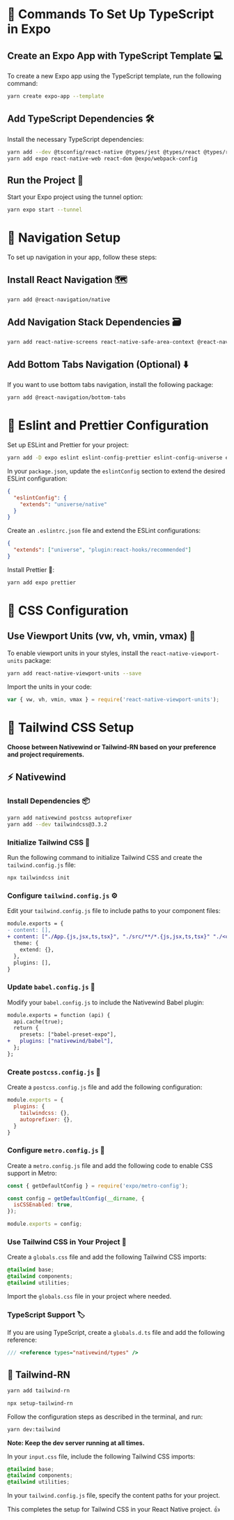 # :rocket: Commands To Set Up TypeScript in Expo 

## Create an Expo App with TypeScript Template :computer:
To create a new Expo app using the TypeScript template, run the following command:
```bash
yarn create expo-app --template
```

## Add TypeScript Dependencies :hammer_and_wrench:
Install the necessary TypeScript dependencies:
```bash
yarn add --dev @tsconfig/react-native @types/jest @types/react @types/react-test-renderer typescript
yarn add expo react-native-web react-dom @expo/webpack-config
```

## Run the Project :running:
Start your Expo project using the tunnel option:
```bash
yarn expo start --tunnel
```

# :compass: Navigation Setup 

To set up navigation in your app, follow these steps:

## Install React Navigation :world_map:
```bash
yarn add @react-navigation/native
```

## Add Navigation Stack Dependencies :card_file_box:
```bash
yarn add react-native-screens react-native-safe-area-context @react-navigation/native-stack @react-navigation/stack
```

## Add Bottom Tabs Navigation (Optional) :arrow_down:
If you want to use bottom tabs navigation, install the following package:
```bash
yarn add @react-navigation/bottom-tabs
```

# :wrench: Eslint and Prettier Configuration 

Set up ESLint and Prettier for your project:

```bash
yarn add -D expo eslint eslint-config-prettier eslint-config-universe eslint-plugin-react-hooks @typescript-eslint/eslint-plugin @typescript-eslint/parser
```

In your `package.json`, update the `eslintConfig` section to extend the desired ESLint configuration:

```json
{
  "eslintConfig": {
    "extends": "universe/native"
  }
}
```

Create an `.eslintrc.json` file and extend the ESLint configurations:

```json
{
  "extends": ["universe", "plugin:react-hooks/recommended"]
}
```

Install Prettier :art::

```bash
yarn add expo prettier
```

# :art: CSS Configuration 

## Use Viewport Units (vw, vh, vmin, vmax) :triangular_ruler:
To enable viewport units in your styles, install the `react-native-viewport-units` package:

```bash
yarn add react-native-viewport-units --save
```

Import the units in your code:

```javascript
var { vw, vh, vmin, vmax } = require('react-native-viewport-units');
```

# :nail_care: Tailwind CSS Setup 

**Choose between Nativewind or Tailwind-RN based on your preference and project requirements.**

## :zap: Nativewind 

### Install Dependencies :package:
```bash
yarn add nativewind postcss autoprefixer
yarn add --dev tailwindcss@3.3.2
```

### Initialize Tailwind CSS :wrench:
Run the following command to initialize Tailwind CSS and create the `tailwind.config.js` file:
```bash
npx tailwindcss init
```

### Configure `tailwind.config.js` :gear:
Edit your `tailwind.config.js` file to include paths to your component files:
```diff
module.exports = {
- content: [],
+ content: ["./App.{js,jsx,ts,tsx}", "./src/**/*.{js,jsx,ts,tsx}" "./<custom directory>/**/*.{js,jsx,ts,tsx}", ],
  theme: {
    extend: {},
  },
  plugins: [],
}
```

### Update `babel.config.js` :wrench:
Modify your `babel.config.js` to include the Nativewind Babel plugin:
```diff
module.exports = function (api) {
  api.cache(true);
  return {
    presets: ["babel-preset-expo"],
+   plugins: ["nativewind/babel"],
  };
};
```

### Create `postcss.config.js` :art:
Create a `postcss.config.js` file and add the following configuration:
```javascript
module.exports = {
  plugins: {
    tailwindcss: {},
    autoprefixer: {},
  }
}
```

### Configure `metro.config.js` :electric_plug:
Create a `metro.config.js` file and add the following code to enable CSS support in Metro:
```javascript
const { getDefaultConfig } = require('expo/metro-config');

const config = getDefaultConfig(__dirname, {
  isCSSEnabled: true,
});

module.exports = config;
```

### Use Tailwind CSS in Your Project :art:
Create a `globals.css` file and add the following Tailwind CSS imports:
```css
@tailwind base;
@tailwind components;
@tailwind utilities;
```

Import the `globals.css` file in your project where needed.

### TypeScript Support :label:
If you are using TypeScript, create a `globals.d.ts` file and add the following reference:
```typescript
/// <reference types="nativewind/types" />
```

## :nail_care: Tailwind-RN 
```bash
yarn add tailwind-rn
```

```bash
npx setup-tailwind-rn
```

Follow the configuration steps as described in the terminal, and run:
```bash
yarn dev:tailwind
```

**Note: Keep the dev server running at all times.**

In your `input.css` file, include the following Tailwind CSS imports:
```css
@tailwind base;
@tailwind components;
@tailwind utilities;
```

In your `tailwind.config.js` file, specify the content paths for your project.

This completes the setup for Tailwind CSS in your React Native project. :thumbsup:
